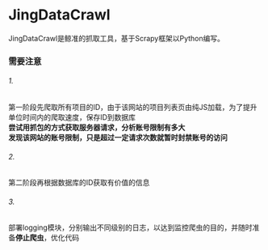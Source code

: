 # JingDataCrawl
JingDataCrawl是鲸准的抓取工具，基于Scrapy框架以Python编写。

### 需要注意
###### 1.
第一阶段先爬取所有项目的ID，由于该网站的项目列表页由纯JS加载，为了提升单位时间内的爬取速度，保存ID到数据库
<br>**尝试用抓包的方式获取服务器请求，分析账号限制有多大**
<br>**发现该网站的账号限制，只是超过一定请求次数就暂时封禁账号的访问**<br>

###### 2.
第二阶段再根据数据库的ID获取有价值的信息<br>

###### 3.
部署logging模块，分别输出不同级别的日志，以达到监控爬虫的目的，并随时准备**停止爬虫**，优化代码<br>
